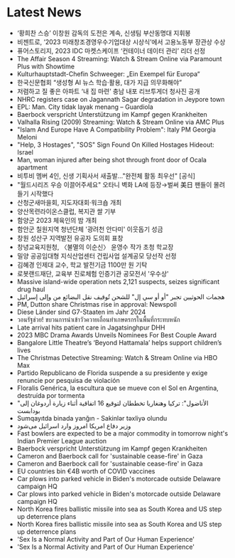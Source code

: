 # Latest News
-  ‘황희찬 스승’ 이창원 감독의 도전은 계속, 신생팀 부산동명대 지휘봉
-  비젠트로, ‘2023 미래창조경영우수기업대상 시상식’에서 고용노동부 장관상 수상
-  퓨어스토리지, 2023 IDC 마켓스케이프 ‘컨테이너 데이터 관리’ 리더 선정
-  The Affair Season 4 Streaming: Watch & Stream Online via Paramount Plus with Showtime
-  Kulturhauptstadt-Chefin Schweeger: „Ein Exempel für Europa“
-  한국신문협회 “생성형 AI 뉴스 학습·활용, 대가 지급 의무화해야”
-  저렴하고 질 좋은 아파트 ‘내 집 마련’ 충남 내포 리브투게더 청사진 공개
-  NHRC registers case on Jagannath Sagar degradation in Jeypore town
-  EPL: Man. City tidak layak menang – Guardiola
-  Baerbock verspricht Unterstützung im Kampf gegen Krankheiten
-  Valhalla Rising (2009) Streaming: Watch & Stream Online via AMC Plus
-  "Islam And Europe Have A Compatibility Problem": Italy PM Georgia Meloni
-  "Help, 3 Hostages", "SOS" Sign Found On Killed Hostages Hideout: Israel
-  Man, woman injured after being shot through front door of Ocala apartment
-  비투비 멤버 4인, 신생 기획사서 새출발…"완전체 활동 최우선" [공식]
-  "월드시리즈 우승 이끌어주세요" 오타니 벽화 LA에 등장→벌써 美日 팬들이 몰려들기 시작했다
-  산청군새마을회, 지도자대회·워크숍 개최
-  양산목련라이온스클럽, 복지관 쌀 기부
-  함양군 2023 체육인의 밤 개최
-  함안군 칠원지역 청년단체 '광려천 안다미' 이웃돕기 성금
-  창원 성산구 지역발전 유공자 도의회 표창
-  창녕교육지원청, 〈불멸의 이순신〉 윤영수 작가 초청 학교장
-  밀양 공공임대형 지식산업센터 건립사업 설계공모 당선작 선정
-  김혜경 인제대 교수, 학교 발전기금 1100만 원 기탁
-  로봇랜드재단, 교육부 진로체험 인증기관 공모전서 '우수상'
-  Massive island-wide operation nets 2,121 suspects, seizes significant drug haul
-  هجمات الحوثيين تجبر "أو أو سي إل" للشحن تُوقيف نقل البضائع من وإلى إسرائيل
-  PM, Dutton share Christmas rise in approval: Newspoll
-  Diese Länder sind G7-Staaten im Jahr 2024
-  วอนรัฐช่วย! ขบวนการนำเข้าวัวควายเถื่อนทำเกษตรกรในพื้นที่กระทบหนัก
-  Late arrival hits patient care in Jagatsinghpur DHH
-  2023 MBC Drama Awards Unveils Nominees For Best Couple Award
-  Bangalore Little Theatre’s ‘Beyond Hattamala’ helps support children’s lives
-  The Christmas Detective Streaming: Watch & Stream Online via HBO Max
-  Partido Republicano de Florida suspende a su presidente y exige renuncie por pesquisa de violación
-  Floralis Genérica, la escultura que se mueve con el Sol en Argentina, destruída por tormenta
-  "الأناضول": تركيا وهنغاريا تخططان لتوقيع 16 اتفاقية أثناء زيارة أردوغان إلى بودابست
-  Sumqayıtda binada yanğın - Sakinlər təxliyə olundu
-  وزیر دفاع امریکا امروز وارد اسرائیل می‌شود
-  Fast bowlers are expected to be a major commodity in tomorrow night's Indian Premier League auction
-  Baerbock verspricht Unterstützung im Kampf gegen Krankheiten
-  Cameron and Baerbock call for 'sustainable cease-fire' in Gaza
-  Cameron and Baerbock call for 'sustainable cease-fire' in Gaza
-  EU countries bin €4B worth of COVID vaccines
-  Car plows into parked vehicle in Biden's motorcade outside Delaware campaign HQ
-  Car plows into parked vehicle in Biden's motorcade outside Delaware campaign HQ
-  North Korea fires ballistic missile into sea as South Korea and US step up deterrence plans
-  North Korea fires ballistic missile into sea as South Korea and US step up deterrence plans
-  'Sex Is a Normal Activity and Part of Our Human Experience'
-  'Sex Is a Normal Activity and Part of Our Human Experience'
